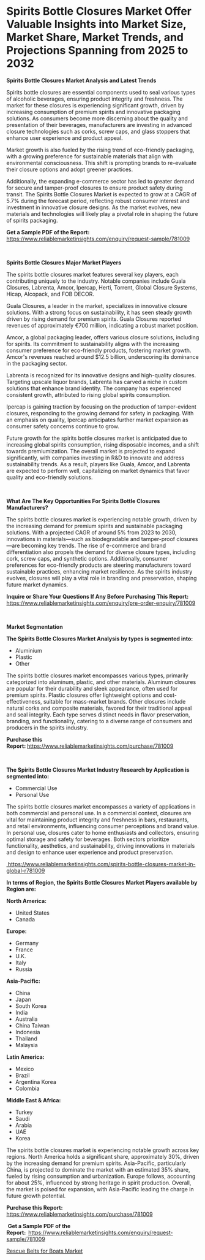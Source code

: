 <p><h1>Spirits Bottle Closures Market Offer Valuable Insights into Market Size, Market Share, Market Trends, and Projections Spanning from 2025 to 2032</h1></p><p><strong>Spirits Bottle Closures Market Analysis and Latest Trends</strong></p>
<p><p>Spirits bottle closures are essential components used to seal various types of alcoholic beverages, ensuring product integrity and freshness. The market for these closures is experiencing significant growth, driven by increasing consumption of premium spirits and innovative packaging solutions. As consumers become more discerning about the quality and presentation of their beverages, manufacturers are investing in advanced closure technologies such as corks, screw caps, and glass stoppers that enhance user experience and product appeal.</p><p>Market growth is also fueled by the rising trend of eco-friendly packaging, with a growing preference for sustainable materials that align with environmental consciousness. This shift is prompting brands to re-evaluate their closure options and adopt greener practices.</p><p>Additionally, the expanding e-commerce sector has led to greater demand for secure and tamper-proof closures to ensure product safety during transit. The Spirits Bottle Closures Market is expected to grow at a CAGR of 5.7% during the forecast period, reflecting robust consumer interest and investment in innovative closure designs. As the market evolves, new materials and technologies will likely play a pivotal role in shaping the future of spirits packaging.</p></p>
<p><strong>Get a Sample PDF of the Report:&nbsp;</strong> <a href="https://www.reliablemarketinsights.com/enquiry/request-sample/781009?utm_campaign=2535&utm_medium=2&utm_source=Github&utm_content=ia&utm_term=26032025&utm_id=spirits-bottle-closures">https://www.reliablemarketinsights.com/enquiry/request-sample/781009</a></p>
<p>&nbsp;</p>
<p><strong>Spirits Bottle Closures Major Market Players</strong></p>
<p><p>The spirits bottle closures market features several key players, each contributing uniquely to the industry. Notable companies include Guala Closures, Labrenta, Amcor, Ipercap, Herti, Torrent, Global Closure Systems, Hicap, Alcopack, and FOB DECOR.</p><p>Guala Closures, a leader in the market, specializes in innovative closure solutions. With a strong focus on sustainability, it has seen steady growth driven by rising demand for premium spirits. Guala Closures reported revenues of approximately €700 million, indicating a robust market position.</p><p>Amcor, a global packaging leader, offers various closure solutions, including for spirits. Its commitment to sustainability aligns with the increasing consumer preference for eco-friendly products, fostering market growth. Amcor's revenues reached around $12.5 billion, underscoring its dominance in the packaging sector.</p><p>Labrenta is recognized for its innovative designs and high-quality closures. Targeting upscale liquor brands, Labrenta has carved a niche in custom solutions that enhance brand identity. The company has experienced consistent growth, attributed to rising global spirits consumption.</p><p>Ipercap is gaining traction by focusing on the production of tamper-evident closures, responding to the growing demand for safety in packaging. With an emphasis on quality, Ipercap anticipates further market expansion as consumer safety concerns continue to grow.</p><p>Future growth for the spirits bottle closures market is anticipated due to increasing global spirits consumption, rising disposable incomes, and a shift towards premiumization. The overall market is projected to expand significantly, with companies investing in R&D to innovate and address sustainability trends. As a result, players like Guala, Amcor, and Labrenta are expected to perform well, capitalizing on market dynamics that favor quality and eco-friendly solutions.</p></p>
<p>&nbsp;</p>
<p><strong>What Are The Key Opportunities For Spirits Bottle Closures Manufacturers?</strong></p>
<p><p>The spirits bottle closures market is experiencing notable growth, driven by the increasing demand for premium spirits and sustainable packaging solutions. With a projected CAGR of around 5% from 2023 to 2030, innovations in materials—such as biodegradable and tamper-proof closures—are becoming key trends. The rise of e-commerce and brand differentiation also propels the demand for diverse closure types, including cork, screw caps, and synthetic options. Additionally, consumer preferences for eco-friendly products are steering manufacturers toward sustainable practices, enhancing market resilience. As the spirits industry evolves, closures will play a vital role in branding and preservation, shaping future market dynamics.</p></p>
<p><strong>Inquire or Share Your Questions If Any Before Purchasing This Report:</strong> <a href="https://www.reliablemarketinsights.com/enquiry/pre-order-enquiry/781009?utm_campaign=2535&utm_medium=2&utm_source=Github&utm_content=ia&utm_term=26032025&utm_id=spirits-bottle-closures">https://www.reliablemarketinsights.com/enquiry/pre-order-enquiry/781009</a></p>
<p>&nbsp;</p>
<p><strong>Market Segmentation</strong></p>
<p><strong>The Spirits Bottle Closures Market Analysis by types is segmented into:</strong></p>
<p><ul><li>Aluminium</li><li>Plastic</li><li>Other</li></ul></p>
<p><p>The spirits bottle closures market encompasses various types, primarily categorized into aluminum, plastic, and other materials. Aluminum closures are popular for their durability and sleek appearance, often used for premium spirits. Plastic closures offer lightweight options and cost-effectiveness, suitable for mass-market brands. Other closures include natural corks and composite materials, favored for their traditional appeal and seal integrity. Each type serves distinct needs in flavor preservation, branding, and functionality, catering to a diverse range of consumers and producers in the spirits industry.</p></p>
<p><strong>Purchase this Report:&nbsp;</strong><a href="https://www.reliablemarketinsights.com/purchase/781009?utm_campaign=2535&utm_medium=2&utm_source=Github&utm_content=ia&utm_term=26032025&utm_id=spirits-bottle-closures">https://www.reliablemarketinsights.com/purchase/781009</a></p>
<p>&nbsp;</p>
<p><strong>The Spirits Bottle Closures Market Industry Research by Application is segmented into:</strong></p>
<p><ul><li>Commercial Use</li><li>Personal Use</li></ul></p>
<p><p>The spirits bottle closures market encompasses a variety of applications in both commercial and personal use. In a commercial context, closures are vital for maintaining product integrity and freshness in bars, restaurants, and retail environments, influencing consumer perceptions and brand value. In personal use, closures cater to home enthusiasts and collectors, ensuring optimal storage and safety for beverages. Both sectors prioritize functionality, aesthetics, and sustainability, driving innovations in materials and design to enhance user experience and product preservation.</p></p>
<p><a href="https://www.reliablemarketinsights.com/spirits-bottle-closures-market-in-global-r781009?utm_campaign=2535&utm_medium=2&utm_source=Github&utm_content=ia&utm_term=26032025&utm_id=spirits-bottle-closures">&nbsp;https://www.reliablemarketinsights.com/spirits-bottle-closures-market-in-global-r781009</a></p>
<p><strong>In terms of Region, the Spirits Bottle Closures Market Players available by Region are:</strong></p>
<p>
    <p> <strong> North America: </strong>
        <ul>
            <li>United States</li>
            <li>Canada</li>
        </ul>
        </p> 
    <p> <strong> Europe: </strong>
        <ul>
            <li>Germany</li>
            <li>France</li>
            <li>U.K.</li>
            <li>Italy</li>
            <li>Russia</li>
        </ul>
        </p> 
    <p> <strong> Asia-Pacific: </strong>
        <ul>
            <li>China</li>
            <li>Japan</li>
            <li>South Korea</li>
            <li>India</li>
            <li>Australia</li>
            <li>China Taiwan</li>
            <li>Indonesia</li>
            <li>Thailand</li>
            <li>Malaysia</li>
        </ul>
        </p> 
    <p> <strong> Latin America: </strong>
        <ul>
            <li>Mexico</li>
            <li>Brazil</li>
            <li>Argentina Korea</li>
            <li>Colombia</li>
        </ul>
        </p> 
    <p> <strong> Middle East & Africa: </strong>
        <ul>
            <li>Turkey</li>
            <li>Saudi</li>
            <li>Arabia</li>
            <li>UAE</li>
            <li>Korea</li>
        </ul>
    </p>
    </p>
<p><p>The spirits bottle closures market is experiencing notable growth across key regions. North America holds a significant share, approximately 30%, driven by the increasing demand for premium spirits. Asia-Pacific, particularly China, is projected to dominate the market with an estimated 35% share, fueled by rising consumption and urbanization. Europe follows, accounting for about 25%, influenced by strong heritage in spirit production. Overall, the market is poised for expansion, with Asia-Pacific leading the charge in future growth potential.</p></p>
<p><strong>Purchase this Report: </strong><a href="https://www.reliablemarketinsights.com/purchase/781009?utm_campaign=2535&utm_medium=2&utm_source=Github&utm_content=ia&utm_term=26032025&utm_id=spirits-bottle-closures">https://www.reliablemarketinsights.com/purchase/781009</a></p>
<p>&nbsp;<strong>Get a Sample PDF of the Report:&nbsp;&nbsp;</strong><a href="https://www.reliablemarketinsights.com/enquiry/request-sample/781009?utm_campaign=2535&utm_medium=2&utm_source=Github&utm_content=ia&utm_term=26032025&utm_id=spirits-bottle-closures">https://www.reliablemarketinsights.com/enquiry/request-sample/781009</a></p>
<p><strong></strong></p>
<p><p><a href="https://github.com/sherikacas30/Market-Research-Report-List-1/blob/main/rescue-belts-for-boats-market.md?utm_campaign=2535&utm_medium=2&utm_source=Github&utm_content=ia&utm_term=26032025&utm_id=spirits-bottle-closures">Rescue Belts for Boats Market</a></p></p>